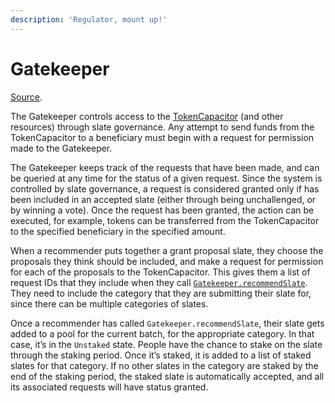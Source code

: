 ```yaml
---
description: 'Regulator, mount up!'
---
```


# Gatekeeper

[Source](https://github.com/ConsenSys/panvala/blob/develop/governance-contracts/contracts/Gatekeeper.sol).

The Gatekeeper controls access to the [TokenCapacitor](../tokencapacitor/) \(and other resources\) through slate governance. Any attempt to send funds from the TokenCapacitor to a beneficiary must begin with a request for permission made to the Gatekeeper.

The Gatekeeper keeps track of the requests that have been made, and can be queried at any time for the status of a given request. Since the system is controlled by slate governance, a request is considered granted only if has been included in an accepted slate \(either through being unchallenged, or by winning a vote\). Once the request has been granted, the action can be executed, for example, tokens can be transferred from the TokenCapacitor to the specified beneficiary in the specified amount.

When a recommender puts together a grant proposal slate, they choose the proposals they think should be included, and make a request for permission for each of the proposals to the TokenCapacitor. This gives them a list of request IDs that they include when they call [`Gatekeeper.recommendSlate`](transactions.md#recommend-a-slate). They need to include the category that they are submitting their slate for, since there can be multiple categories of slates.

Once a recommender has called `Gatekeeper.recommendSlate`, their slate gets added to a pool for the current batch, for the appropriate category. In that case, it’s in the `Unstaked` state. People have the chance to stake on the slate through the staking period. Once it’s staked, it is added to a list of staked slates for that category. If no other slates in the category are staked by the end of the staking period, the staked slate is automatically accepted, and all its associated requests will have status granted.

